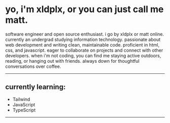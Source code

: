 # yo, i'm xldplx, or you can just call me matt.

software engineer and open source enthusiast. i go by xldplx or matt online. currently an undergrad studying information technology. passionate about web development and writing clean, maintainable code. proficient in html, css, and javascript. eager to collaborate on projects and connect with other developers. when i'm not coding, you can find me staying active outdoors, reading, or hanging out with friends. always down for thoughtful conversations over coffee.

---

## currently learning:

* Tailwind
* JavaScript
* TypeScript

---

